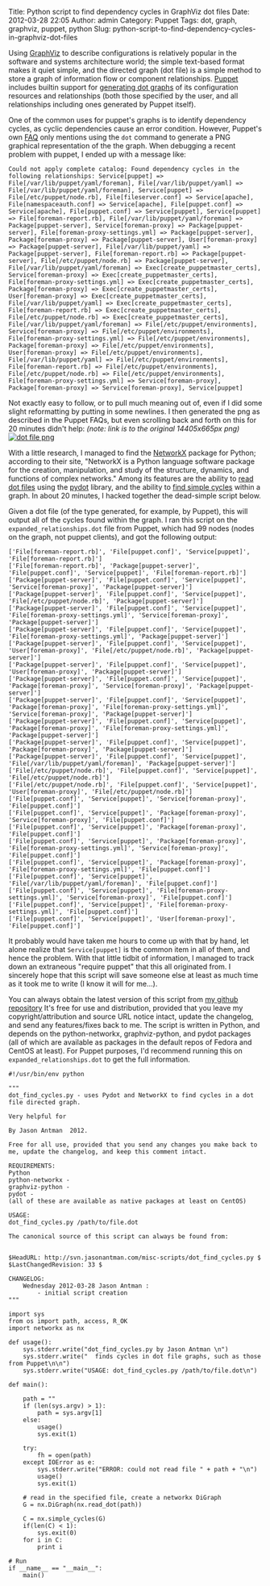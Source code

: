 Title: Python script to find dependency cycles in GraphViz dot files
Date: 2012-03-28 22:05
Author: admin
Category: Puppet
Tags: dot, graph, graphviz, puppet, python
Slug: python-script-to-find-dependency-cycles-in-graphviz-dot-files

Using [GraphViz](http://www.graphviz.org/) to describe configurations is
relatively popular in the software and systems architecture world; the
simple text-based format makes it quiet simple, and the directed graph
(dot file) is a simple method to store a graph of information flow or
component relationships. [Puppet](http://puppetlabs.com) includes
builtin support for [generating dot
graphs](http://docs.puppetlabs.com/guides/faq.html#how-do-i-use-puppets-graphing-support)
of its configuration resources and relationships (both those specified
by the user, and all relationships including ones generated by Puppet
itself).

One of the common uses for puppet's graphs is to identify dependency
cycles, as cyclic dependencies cause an error condition. However,
Puppet's own
[FAQ](http://docs.puppetlabs.com/guides/faq.html#how-do-i-use-puppets-graphing-support)
only mentions using the `dot` command to generate a PNG graphical
representation of the the graph. When debugging a recent problem with
puppet, I ended up with a message like:  

~~~~{.text}
Could not apply complete catalog: Found dependency cycles in the following relationships: Service[puppet] => File[/var/lib/puppet/yaml/foreman], File[/var/lib/puppet/yaml] => File[/var/lib/puppet/yaml/foreman], Service[puppet] => File[/etc/puppet/node.rb], File[fileserver.conf] => Service[apache], File[namespaceauth.conf] => Service[apache], File[puppet.conf] => Service[apache], File[puppet.conf] => Service[puppet], Service[puppet] => File[foreman-report.rb], File[/var/lib/puppet/yaml/foreman] => Package[puppet-server], Service[foreman-proxy] => Package[puppet-server], File[foreman-proxy-settings.yml] => Package[puppet-server], Package[foreman-proxy] => Package[puppet-server], User[foreman-proxy] => Package[puppet-server], File[/var/lib/puppet/yaml] => Package[puppet-server], File[foreman-report.rb] => Package[puppet-server], File[/etc/puppet/node.rb] => Package[puppet-server], File[/var/lib/puppet/yaml/foreman] => Exec[create_puppetmaster_certs], Service[foreman-proxy] => Exec[create_puppetmaster_certs], File[foreman-proxy-settings.yml] => Exec[create_puppetmaster_certs], Package[foreman-proxy] => Exec[create_puppetmaster_certs], User[foreman-proxy] => Exec[create_puppetmaster_certs], File[/var/lib/puppet/yaml] => Exec[create_puppetmaster_certs], File[foreman-report.rb] => Exec[create_puppetmaster_certs], File[/etc/puppet/node.rb] => Exec[create_puppetmaster_certs], File[/var/lib/puppet/yaml/foreman] => File[/etc/puppet/environments], Service[foreman-proxy] => File[/etc/puppet/environments], File[foreman-proxy-settings.yml] => File[/etc/puppet/environments], Package[foreman-proxy] => File[/etc/puppet/environments], User[foreman-proxy] => File[/etc/puppet/environments], File[/var/lib/puppet/yaml] => File[/etc/puppet/environments], File[foreman-report.rb] => File[/etc/puppet/environments], File[/etc/puppet/node.rb] => File[/etc/puppet/environments], File[foreman-proxy-settings.yml] => Service[foreman-proxy], Package[foreman-proxy] => Service[foreman-proxy], Service[puppet]
~~~~

Not exactly easy to follow, or to pull much meaning out of, even if I
did some slight reformatting by putting in some newlines. I then
generated the png as described in the Puppet FAQs, but even scrolling
back and forth on this for 20 minutes didn't help: *(note: link is to
the original 14405x665px png)*  
[![dot file
png](/GFX/relationships.dot.small.png)](/GFX/relationships.dot.png)

With a little research, I managed to find the
[NetworkX](http://networkx.lanl.gov) package for Python; according to
their site, "NetworkX is a Python language software package for the
creation, manipulation, and study of the structure, dynamics, and
functions of complex networks." Among its features are the ability to
[read dot
files](http://networkx.lanl.gov/reference/drawing.html#module-networkx.drawing.nx_pydot)
using the [pydot](http://code.google.com/p/pydot/) library, and the
ability to [find simple
cycles](http://networkx.lanl.gov/reference/generated/networkx.algorithms.cycles.simple_cycles.html#networkx.algorithms.cycles.simple_cycles)
within a graph. In about 20 minutes, I hacked together the dead-simple
script below.

Given a dot file (of the type generated, for example, by Puppet), this
will output all of the cycles found within the graph. I ran this script
on the `expanded_relationships.dot` file from Puppet, which had 99 nodes
(nodes on the graph, not puppet clients), and got the following output:

~~~~{.text}
['File[foreman-report.rb]', 'File[puppet.conf]', 'Service[puppet]', 'File[foreman-report.rb]']
['File[foreman-report.rb]', 'Package[puppet-server]', 'File[puppet.conf]', 'Service[puppet]', 'File[foreman-report.rb]']
['Package[puppet-server]', 'File[puppet.conf]', 'Service[puppet]', 'Service[foreman-proxy]', 'Package[puppet-server]']
['Package[puppet-server]', 'File[puppet.conf]', 'Service[puppet]', 'File[/etc/puppet/node.rb]', 'Package[puppet-server]']
['Package[puppet-server]', 'File[puppet.conf]', 'Service[puppet]', 'File[foreman-proxy-settings.yml]', 'Service[foreman-proxy]', 'Package[puppet-server]']
['Package[puppet-server]', 'File[puppet.conf]', 'Service[puppet]', 'File[foreman-proxy-settings.yml]', 'Package[puppet-server]']
['Package[puppet-server]', 'File[puppet.conf]', 'Service[puppet]', 'User[foreman-proxy]', 'File[/etc/puppet/node.rb]', 'Package[puppet-server]']
['Package[puppet-server]', 'File[puppet.conf]', 'Service[puppet]', 'User[foreman-proxy]', 'Package[puppet-server]']
['Package[puppet-server]', 'File[puppet.conf]', 'Service[puppet]', 'Package[foreman-proxy]', 'Service[foreman-proxy]', 'Package[puppet-server]']
['Package[puppet-server]', 'File[puppet.conf]', 'Service[puppet]', 'Package[foreman-proxy]', 'File[foreman-proxy-settings.yml]', 'Service[foreman-proxy]', 'Package[puppet-server]']
['Package[puppet-server]', 'File[puppet.conf]', 'Service[puppet]', 'Package[foreman-proxy]', 'File[foreman-proxy-settings.yml]', 'Package[puppet-server]']
['Package[puppet-server]', 'File[puppet.conf]', 'Service[puppet]', 'Package[foreman-proxy]', 'Package[puppet-server]']
['Package[puppet-server]', 'File[puppet.conf]', 'Service[puppet]', 'File[/var/lib/puppet/yaml/foreman]', 'Package[puppet-server]']
['File[/etc/puppet/node.rb]', 'File[puppet.conf]', 'Service[puppet]', 'File[/etc/puppet/node.rb]']
['File[/etc/puppet/node.rb]', 'File[puppet.conf]', 'Service[puppet]', 'User[foreman-proxy]', 'File[/etc/puppet/node.rb]']
['File[puppet.conf]', 'Service[puppet]', 'Service[foreman-proxy]', 'File[puppet.conf]']
['File[puppet.conf]', 'Service[puppet]', 'Package[foreman-proxy]', 'Service[foreman-proxy]', 'File[puppet.conf]']
['File[puppet.conf]', 'Service[puppet]', 'Package[foreman-proxy]', 'File[puppet.conf]']
['File[puppet.conf]', 'Service[puppet]', 'Package[foreman-proxy]', 'File[foreman-proxy-settings.yml]', 'Service[foreman-proxy]', 'File[puppet.conf]']
['File[puppet.conf]', 'Service[puppet]', 'Package[foreman-proxy]', 'File[foreman-proxy-settings.yml]', 'File[puppet.conf]']
['File[puppet.conf]', 'Service[puppet]', 'File[/var/lib/puppet/yaml/foreman]', 'File[puppet.conf]']
['File[puppet.conf]', 'Service[puppet]', 'File[foreman-proxy-settings.yml]', 'Service[foreman-proxy]', 'File[puppet.conf]']
['File[puppet.conf]', 'Service[puppet]', 'File[foreman-proxy-settings.yml]', 'File[puppet.conf]']
['File[puppet.conf]', 'Service[puppet]', 'User[foreman-proxy]', 'File[puppet.conf]']
~~~~

It probably would have taken me hours to come up with that by hand, let
alone realize that `Service[puppet]` is the common item in all of them,
and hence the problem. With that little tidbit of information, I managed
to track down an extraneous "require puppet" that this all originated
from. I sincerely hope that this script will save someone else at least
as much time as it took me to write (I know it will for me...).

You can always obtain the latest version of this script from
[my github repository](https://github.com/jantman/misc-scripts/blob/master/dot_find_cycles.py)
It's free for use
and distribution, provided that you leave my copyright/attribution and
source URL notice intact, update the changelog, and send any
features/fixes back to me. The script is written in Python, and depends
on the python-networkx, graphviz-python, and pydot packages (all of
which are available as packages in the default repos of Fedora and
CentOS at least). For Puppet purposes, I'd recommend running this on
`expanded_relationships.dot` to get the full information.

~~~~{.python}
#!/usr/bin/env python

"""
dot_find_cycles.py - uses Pydot and NetworkX to find cycles in a dot file directed graph.

Very helpful for 

By Jason Antman  2012.

Free for all use, provided that you send any changes you make back to me, update the changelog, and keep this comment intact.

REQUIREMENTS:
Python
python-networkx - 
graphviz-python - 
pydot - 
(all of these are available as native packages at least on CentOS)

USAGE:
dot_find_cycles.py /path/to/file.dot

The canonical source of this script can always be found from:


$HeadURL: http://svn.jasonantman.com/misc-scripts/dot_find_cycles.py $
$LastChangedRevision: 33 $

CHANGELOG:
    Wednesday 2012-03-28 Jason Antman :
        - initial script creation
"""

import sys
from os import path, access, R_OK
import networkx as nx

def usage():
    sys.stderr.write("dot_find_cycles.py by Jason Antman \n")
    sys.stderr.write("  finds cycles in dot file graphs, such as those from Puppet\n\n")
    sys.stderr.write("USAGE: dot_find_cycles.py /path/to/file.dot\n")

def main():

    path = ""
    if (len(sys.argv) > 1):
        path = sys.argv[1]
    else:
        usage()
        sys.exit(1)

    try:
        fh = open(path)
    except IOError as e:
        sys.stderr.write("ERROR: could not read file " + path + "\n")
        usage()
        sys.exit(1)

    # read in the specified file, create a networkx DiGraph
    G = nx.DiGraph(nx.read_dot(path))

    C = nx.simple_cycles(G)
    if(len(C) < 1):
        sys.exit(0)
    for i in C:
        print i
    
# Run
if __name__ == "__main__":
    main()
~~~~
